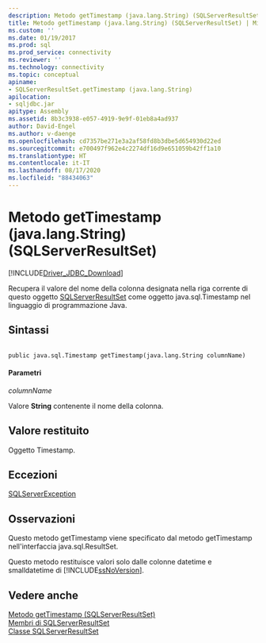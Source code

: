 ```yaml
---
description: Metodo getTimestamp (java.lang.String) (SQLServerResultSet)
title: Metodo getTimestamp (java.lang.String) (SQLServerResultSet) | Microsoft Docs
ms.custom: ''
ms.date: 01/19/2017
ms.prod: sql
ms.prod_service: connectivity
ms.reviewer: ''
ms.technology: connectivity
ms.topic: conceptual
apiname:
- SQLServerResultSet.getTimestamp (java.lang.String)
apilocation:
- sqljdbc.jar
apitype: Assembly
ms.assetid: 8b3c3938-e057-4919-9e9f-01eb8a4ad937
author: David-Engel
ms.author: v-daenge
ms.openlocfilehash: cd7357be271e3a2af58fd8b3dbe5d654930d22ed
ms.sourcegitcommit: e700497f962e4c2274df16d9e651059b42ff1a10
ms.translationtype: HT
ms.contentlocale: it-IT
ms.lasthandoff: 08/17/2020
ms.locfileid: "88434063"
---
```

# <a name="gettimestamp-method-javalangstring-sqlserverresultset"></a>Metodo getTimestamp (java.lang.String) (SQLServerResultSet)
[!INCLUDE[Driver_JDBC_Download](../../../includes/driver_jdbc_download.md)]

  Recupera il valore del nome della colonna designata nella riga corrente di questo oggetto [SQLServerResultSet](../../../connect/jdbc/reference/sqlserverresultset-class.md) come oggetto java.sql.Timestamp nel linguaggio di programmazione Java.  
  
## <a name="syntax"></a>Sintassi  
  
```  
  
public java.sql.Timestamp getTimestamp(java.lang.String columnName)  
```  
  
#### <a name="parameters"></a>Parametri  
 *columnName*  
  
 Valore **String** contenente il nome della colonna.  
  
## <a name="return-value"></a>Valore restituito  
 Oggetto Timestamp.  
  
## <a name="exceptions"></a>Eccezioni  
 [SQLServerException](../../../connect/jdbc/reference/sqlserverexception-class.md)  
  
## <a name="remarks"></a>Osservazioni  
 Questo metodo getTimestamp viene specificato dal metodo getTimestamp nell'interfaccia java.sql.ResultSet.  
  
 Questo metodo restituisce valori solo dalle colonne datetime e smalldatetime di [!INCLUDE[ssNoVersion](../../../includes/ssnoversion-md.md)].  
  
## <a name="see-also"></a>Vedere anche  
 [Metodo getTimestamp &#40;SQLServerResultSet&#41;](../../../connect/jdbc/reference/gettimestamp-method-sqlserverresultset.md)   
 [Membri di SQLServerResultSet](../../../connect/jdbc/reference/sqlserverresultset-members.md)   
 [Classe SQLServerResultSet](../../../connect/jdbc/reference/sqlserverresultset-class.md)  
  
  
